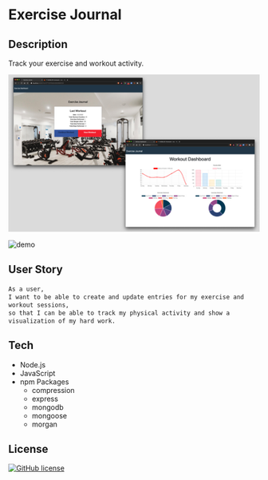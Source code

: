 # Exercise Journal

## Description

Track your exercise and workout activity.

![screenshot](./public/screenshot.jpg)

![demo](./public/demo.gif)

## User Story

```
As a user,
I want to be able to create and update entries for my exercise and workout sessions,
so that I can be able to track my physical activity and show a visualization of my hard work.
```

## Tech

- Node.js
- JavaScript
- npm Packages
  - compression
  - express
  - mongodb
  - mongoose
  - morgan

## License

[![GitHub license](https://img.shields.io/badge/license-MIT-blue.svg)](LICENSE)
